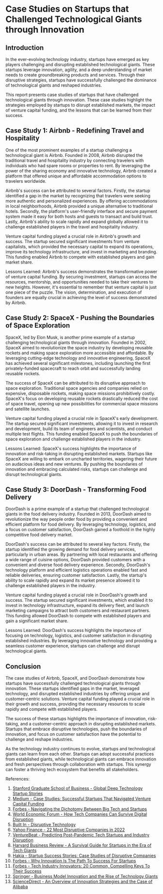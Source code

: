 # Case Studies on Startups that Challenged Technological Giants through Innovation

## Introduction

In the ever-evolving technology industry, startups have emerged as key players challenging and disrupting established technological giants. These startups leverage innovation, agility, and a deep understanding of market needs to create groundbreaking products and services. Through their disruptive strategies, startups have successfully challenged the dominance of technological giants and reshaped industries.

This report presents case studies of startups that have challenged technological giants through innovation. These case studies highlight the strategies employed by startups to disrupt established markets, the impact of venture capital funding, and the lessons that can be learned from their success.

## Case Study 1: Airbnb - Redefining Travel and Hospitality

One of the most prominent examples of a startup challenging a technological giant is Airbnb. Founded in 2008, Airbnb disrupted the traditional travel and hospitality industry by connecting travelers with individuals who had spare rooms or properties to rent. By leveraging the power of the sharing economy and innovative technology, Airbnb created a platform that offered unique and affordable accommodation options to travelers worldwide.

Airbnb's success can be attributed to several factors. Firstly, the startup identified a gap in the market by recognizing that travelers were seeking more authentic and personalized experiences. By offering accommodations in local neighborhoods, Airbnb provided a unique alternative to traditional hotels. Secondly, the platform's user-friendly interface and secure payment system made it easy for both hosts and guests to transact and build trust. Lastly, Airbnb's ability to scale rapidly and expand globally allowed it to challenge established players in the travel and hospitality industry.

Venture capital funding played a crucial role in Airbnb's growth and success. The startup secured significant investments from venture capitalists, which provided the necessary capital to expand its operations, improve its technology infrastructure, and invest in marketing and branding. This funding enabled Airbnb to compete with established players and gain market share.

Lessons Learned: Airbnb's success demonstrates the transformative power of venture capital funding. By securing investment, startups can access the resources, mentorship, and opportunities needed to take their ventures to new heights. However, it's essential to remember that venture capital is just one piece of the puzzle. The vision, determination, and execution of founders are equally crucial in achieving the level of success demonstrated by Airbnb.

## Case Study 2: SpaceX - Pushing the Boundaries of Space Exploration

SpaceX, led by Elon Musk, is another prime example of a startup challenging technological giants through innovation. Founded in 2002, SpaceX aimed to revolutionize the space industry by developing reusable rockets and making space exploration more accessible and affordable. By leveraging cutting-edge technology and innovative engineering, SpaceX has achieved several significant milestones, including launching the first privately-funded spacecraft to reach orbit and successfully landing reusable rockets.

The success of SpaceX can be attributed to its disruptive approach to space exploration. Traditional space agencies and companies relied on expensive, disposable rockets, making space missions prohibitively costly. SpaceX's focus on developing reusable rockets drastically reduced the cost of space travel, opening up new possibilities for commercial space missions and satellite launches.

Venture capital funding played a crucial role in SpaceX's early development. The startup secured significant investments, allowing it to invest in research and development, build its team of engineers and scientists, and conduct multiple test flights. This funding enabled SpaceX to push the boundaries of space exploration and challenge established players in the industry.

Lessons Learned: SpaceX's success highlights the importance of innovation and risk-taking in disrupting established markets. Startups like SpaceX are willing to embark on uncharted territories, wagering their future on audacious ideas and new ventures. By pushing the boundaries of innovation and embracing calculated risks, startups can challenge and disrupt technological giants.

## Case Study 3: DoorDash - Transforming Food Delivery

DoorDash is a prime example of a startup that challenged technological giants in the food delivery industry. Founded in 2013, DoorDash aimed to revolutionize the way people order food by providing a convenient and efficient platform for food delivery. By leveraging technology, logistics, and a focus on customer satisfaction, DoorDash gained a foothold in the highly competitive food delivery market.

DoorDash's success can be attributed to several key factors. Firstly, the startup identified the growing demand for food delivery services, particularly in urban areas. By partnering with local restaurants and offering a wide range of cuisine options, DoorDash provided customers with a convenient and diverse food delivery experience. Secondly, DoorDash's technology platform and efficient logistics operations enabled fast and reliable deliveries, ensuring customer satisfaction. Lastly, the startup's ability to scale rapidly and expand its market presence allowed it to challenge established players in the industry.

Venture capital funding played a crucial role in DoorDash's growth and success. The startup secured significant investments, which enabled it to invest in technology infrastructure, expand its delivery fleet, and launch marketing campaigns to attract both customers and restaurant partners. This funding allowed DoorDash to compete with established players and gain a significant market share.

Lessons Learned: DoorDash's success highlights the importance of focusing on technology, logistics, and customer satisfaction in disrupting established industries. By leveraging innovative technology and providing a seamless customer experience, startups can challenge and disrupt technological giants.

## Conclusion

The case studies of Airbnb, SpaceX, and DoorDash demonstrate how startups have successfully challenged technological giants through innovation. These startups identified gaps in the market, leveraged technology, and disrupted established industries by offering unique and customer-centric solutions. Venture capital funding played a crucial role in their growth and success, providing the necessary resources to scale rapidly and compete with established players.

The success of these startups highlights the importance of innovation, risk-taking, and a customer-centric approach in disrupting established markets. Startups that embrace disruptive technologies, push the boundaries of innovation, and focus on customer satisfaction have the potential to challenge and reshape industries.

As the technology industry continues to evolve, startups and technological giants can learn from each other. Startups can adopt successful practices from established giants, while technological giants can embrace innovation and fresh perspectives through collaboration with startups. This synergy can foster a thriving tech ecosystem that benefits all stakeholders.

References:

1. [Stanford Graduate School of Business - Global Deep Technology Startup Stories](https://www.gsb.stanford.edu/faculty-research/case-studies/global-deep-technology-startup-stories)
2. [Medium - Case Studies: Successful Startups That Navigated Venture Capital Funding](https://medium.com/@louise.esperance.honore/case-studies-successful-startups-that-navigated-venture-capital-funding-6d2ecb44491a)
3. [Forbes - Navigating the Dichotomy Between Big Tech and Startups](https://www.forbes.com/sites/forbestechcouncil/2023/08/28/navigating-the-dichotomy-between-big-tech-and-startups/)
4. [World Economic Forum - How Tech Companies Can Survive Digital Disruption](https://www.weforum.org/agenda/2021/04/how-tech-companies-can-survive-digital-disruption/)
5. [Built In - Disruptive Technology](https://builtin.com/articles/disruptive-technology)
6. [Yahoo Finance - 22 Most Disruptive Companies in 2022](https://finance.yahoo.com/news/22-most-disruptive-companies-2022-202123821.html)
7. [VentureBeat - Predicting Post-Pandemic Tech Startups and Industry Disruption](https://venturebeat.com/enterprise/predicting-post-pandemic-tech-startups-and-industry-disruption/)
8. [Harvard Business Review - A Survival Guide for Startups in the Era of Tech Giants](https://hbr.org/2020/02/a-survival-guide-for-startups-in-the-era-of-tech-giants)
9. [Hakia - Startup Success Stories: Case Studies of Disruptive Companies](https://www.hakia.com/startup-success-stories-case-studies-of-disruptive-companies/)
10. [Forbes - Why Innovation Is The Path To Success For Startups](https://www.forbes.com/sites/forbesbusinessdevelopmentcouncil/2021/12/08/why-innovation-is-the-path-to-success-for-startups/)
11. [Forbes - Tech Industry Innovators: 20 Common, Compelling Keys To Their Success](https://www.forbes.com/sites/forbestechcouncil/2024/01/09/tech-industry-innovators-20-common-compelling-keys-to-their-success/)
12. [Springer - Business Model Innovation and the Rise of Technology Giants](https://link.springer.com/chapter/10.1007/978-3-030-86144-5_22)
13. [ScienceDirect - An Overview of Innovation Strategies and the Case of Alibaba](https://www.sciencedirect.com/science/article/pii/S2351978920320333)